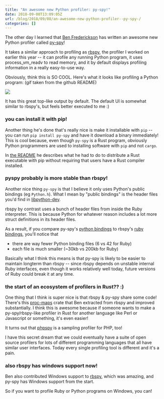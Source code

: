 ```yaml
---
title: "An awesome new Python profiler: py-spy!"
date: 2018-09-08T13:09:05Z
url: /blog/2018/09/08/an-awesome-new-python-profiler--py-spy-/
categories: []
---
```


The other day I learned that [Ben Frederickson](https://twitter.com/benfrederickson) has written an awesome new Python profiler
called [py-spy](https://github.com/benfred/py-spy)!

It takes a similar approach to profiling as [rbspy](https://rbspy.github.io), the profiler I worked
on earlier this year -- it can profile any running Python program, it uses process_vm_readv to read
memory, and it by default displays profiling information in a really easy-to-use way.

Obviously, think this is SO COOL. Here's what it looks like profiling a Python program: (gif taken
from the github README)

<img src="https://raw.githubusercontent.com/benfred/py-spy/8ea64fae73b746a5167798d9dc46e24939d395eb/images/console_viewer.gif">

It has this great top-like output by default. The default UI is somewhat similar to rbspy's, but
feels better executed to me :)

### you can install it with pip!

Another thing he's done that's really nice is make it installable with `pip` -- you can run `pip install
py-spy` and have it download a binary immediately! This is cool because, even though `py-spy` is a
Rust program, obviously Python programmers are used to installing software with `pip` and not
`cargo`.

In [the README](https://github.com/benfred/py-spy) he describes what he had to do to distribute a
Rust executable with pip without requiring that users have a Rust compiler installed.


### pyspy probably is more stable than rbspy!

Another nice thing `py-spy` is that I believe it only uses Python's public
bindings (eg `Python.h`). What I mean by "public bindings" is the header files you'd find in
[libpython-dev](https://packages.ubuntu.com/trusty/amd64/libpython2.7-dev/filelist).

rbspy by contrast uses a bunch of header files from inside the Ruby interpreter. This is because
Python for whatever reason includes a lot more struct definitions in its header files.

As a result, if you compare py-spy's [python bindings](https://github.com/benfred/py-spy/tree/master/src/python_bindings) to rbspy's [ruby bindings](https://github.com/rbspy/rbspy/tree/master/ruby-structs/src), you'll notice that

* there are way fewer Python binding files (6 vs 42 for Ruby)
* each file is much smaller (~30kb vs 200kb for Ruby)

Basically what I think this means is that py-spy is likely to be easier to maintain longterm than
rbspy -- since rbspy depends on unstable internal Ruby interfaces, even though it works relatively
well today, future versions of Ruby could break it at any time.

### the start of an ecosystem of profilers in Rust?? :)

One thing that I think is super nice is that rbspy & py-spy share some code! There's this
[proc-maps](https://github.com/benfred/proc-maps) crate that Ben extracted from rbspy and improved
substantially. I think this is awesome because if someone wants to make a py-spy/rbspy-like profiler
in Rust for another language like Perl or Javascript or something, it's even easier!

It turns out that [phpspy](https://github.com/adsr/phpspy/) is a sampling profiler for PHP, too!

I have this secret dream that we could eventually have a suite of open source profilers for lots of
different programming languages that all have similar user interfaces. Today every single profiling
tool is different and it's a pain. 

### also rbspy has windows support now!

Ben also contributed Windows support to [rbspy](https://github.com/rbspy/rbspy), which was amazing,
and py-spy has Windows support from the start.

So if you want to profile Ruby or Python programs on Windows, you can!
